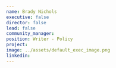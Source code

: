 ```yaml
---
name: Brady Nichols
executive: false
director: false
lead: false
community_manager:   
position: Writer - Policy
project:  
image: ../assets/default_exec_image.png
linkedin: 
---
```

